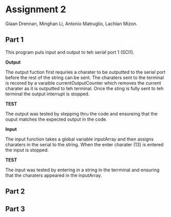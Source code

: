 # Assignment 2 

Giaan Drennan, Minghan Li, Antonio Matruglio, Lachlan Mizon.

## Part 1

This program puts input and output to teh serial port 1 (SCI1).

**Output**

The output fuction first requries a charater to be outputted to the serial port before the rest of the string can be sent. The charaters sent to the terminal is recored by a varaible currentOutputCounter which removes the current charater as it is outputted to teh terminal. Once the sting is fully sent to teh terminal the output interrupt is stopped. 

**TEST**

The output was tested by stepping thru the code and ensureing that the ouput matches the expected output in the code.

**Input**

The input function takes a global variable inputArray and then assigns charaters in the serial to the string. When the enter charater (13) is entered the input is stopped.

**TEST**

The input was tested by entering in a string in the terrminal and ensuring that the charaters appeared in the inputArray.  

## Part 2
## Part 3 
